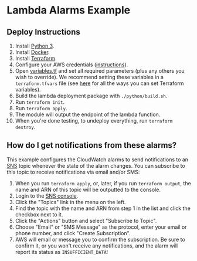 # Lambda Alarms Example

## Deploy Instructions

1. Install [Python 3](https://www.python.org).
1. Install [Docker](https://www.docker.com/).
1. Install [Terraform](https://www.terraform.io/).
1. Configure your AWS credentials ([instructions](https://blog.gruntwork.io/a-comprehensive-guide-to-authenticating-to-aws-on-the-command-line-63656a686799)).
1. Open [variables.tf](variables.tf) and set all required parameters (plus any others you wish to override). We recommend setting these variables in a `terraform.tfvars` file (see [here](https://www.terraform.io/docs/configuration/variables.html#assigning-values-to-root-module-variables) for all the ways you can set Terraform variables).
1. Build the lambda deployment package with `./python/build.sh`.
1. Run `terraform init`.
1. Run `terraform apply`.
1. The module will output the endpoint of the lambda function.
1. When you're done testing, to undeploy everything, run `terraform destroy`.

## How do I get notifications from these alarms?

This example configures the CloudWatch alarms to send notifications to an [SNS](https://aws.amazon.com/sns/) topic whenever the state of the alarm changes. You can subscribe to this topic to receive notifications via email and/or SMS:

1. When you run `terraform apply`, or, later, if you run `terraform output`, the name and ARN of this topic will be outputted to the console.
2. Login to the [SNS console](https://console.aws.amazon.com/sns/v2/home).
3. Click the "Topics" link in the menu on the left.
4. Find the topic with the name and ARN from step 1 in the list and click the checkbox next to it.
5. Click the "Actions" button and select "Subscribe to Topic".
6. Choose "Email" or "SMS Message" as the protocol, enter your email or phone number, and click "Create Subscription".
7. AWS will email or message you to confirm the subscription. Be sure to confirm it, or you won't receive any notifications, and the alarm will report its status as `INSUFFICIENT_DATA`!

